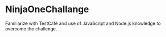 # NinjaOneChallange
Familiarize with TestCafé and use of JavaScript and Node.js knowledge to overcome the challenge.
